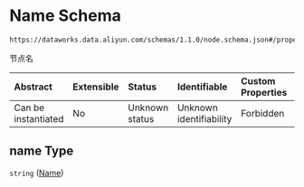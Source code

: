 # Name Schema

```txt
https://dataworks.data.aliyun.com/schemas/1.1.0/node.schema.json#/properties/name
```

节点名

| Abstract            | Extensible | Status         | Identifiable            | Custom Properties | Additional Properties | Access Restrictions | Defined In                                                              |
| :------------------ | :--------- | :------------- | :---------------------- | :---------------- | :-------------------- | :------------------ | :---------------------------------------------------------------------- |
| Can be instantiated | No         | Unknown status | Unknown identifiability | Forbidden         | Allowed               | none                | [node.schema.json\*](../../out/node.schema.json "open original schema") |

## name Type

`string` ([Name](node-properties-name.md))
